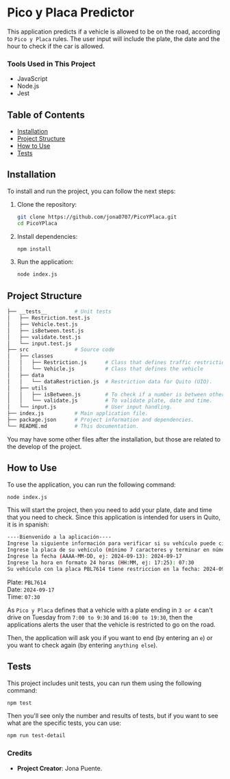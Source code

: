 # Pico y Placa Predictor

This application predicts if a vehicle is allowed to be on the road, according to `Pico y Placa` rules. The user input will include the plate, the date and the hour to check if the car is allowed.

### Tools Used in This Project
- JavaScript
- Node.js
- Jest

## Table of Contents

- [Installation](#installation)
- [Project Structure](#project-structure)
- [How to Use](#how-to-use)
- [Tests](#tests)

## Installation

To install and run the project, you can follow the next steps:

1. Clone the repository:

    ```bash
    git clone https://github.com/jona0707/PicoYPlaca.git
    cd PicoYPlaca
    ```

2. Install dependencies:

    ```bash
    npm install
    ```

3. Run the application:

    ```bash
    node index.js
    ```

## Project Structure

```bash
├── __tests__         # Unit tests
│   ├── Restriction.test.js
│   ├── Vehicle.test.js
│   ├── isBetween.test.js
│   ├── validate.test.js
│   └── input.test.js
├── src               # Source code
│   ├── classes
│   │   ├── Restriction.js      # Class that defines traffic restrictions
│   │   └── Vehicle.js          # Class that defines the vehicle
│   ├── data
│   │   └── dataRestriction.js  # Restriction data for Quito (UIO).
│   ├── utils
│   │   ├── isBetween.js        # To check if a number is between other two.
│   │   └── validate.js         # To validate plate, date and time.
│   └── input.js                # User input handling.
├── index.js          # Main application file.
├── package.json      # Project information and dependencies. 
└── README.md         # This documentation.
```
You may have some other files after the installation, but those are related to the develop of the project.

## How to Use
To use the application, you can run the following command:
```bash
node index.js
```
This will start the project, then you need to add your plate, date and time that you need to check. Since this application is intended for users in Quito, it is in spanish:
```bash
----Bienvenido a la aplicación----
Ingrese la siguiente información para verificar si su vehículo puede circular en determinada hora y fecha:
Ingrese la placa de su vehículo (mínimo 7 caracteres y terminar en número): PBL7614
Ingrese la fecha (AAAA-MM-DD, ej: 2024-09-13): 2024-09-17
Ingrese la hora en formato 24 horas (HH:MM, ej: 17:25): 07:30
Su vehículo con la placa PBL7614 tiene restriccion en la fecha: 2024-09-17 a la hora: 07:30.
```
Plate: `PBL7614` \
Date: `2024-09-17`\
Time: `07:30`

As `Pico y Placa` defines that a vehicle with a plate ending in `3 or 4` can't drive on Tuesday from `7:00 to 9:30` and `16:00 to 19:30`, then the applications alerts the user that the vehicle is restricted to go on the road.

Then, the application will ask you if you want to end (by entering an `e`) or you want to check again (by entering `anything else`).

## Tests
This project includes unit tests, you can run them using the following command:
```bash
npm test
```
Then you'll see only the number and results of tests, but if you want to see what are the specific tests, you can use:
```bash
npm run test-detail
```

### Credits
- **Project Creator**: Jona Puente.


